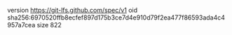 version https://git-lfs.github.com/spec/v1
oid sha256:6970520ffb8ecfef897d175b3ce7d4e910d79f2ea477f86593ada4c4957a7cea
size 822
